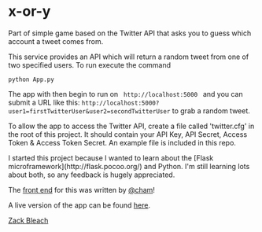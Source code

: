 x-or-y
======

<p>Part of simple game based on the Twitter API that asks you to guess which account a tweet comes from.</p>

<p>This service provides an API which will return a random tweet from one of two specified users. To run
execute the command</p> 

<pre><code>python App.py</code></pre> 

<p>The app with then begin to run on <code> http://localhost:5000 </code> and you can submit a URL like this:
<code>http://localhost:5000?user1=firstTwitterUser&user2=secondTwitterUser</code> to grab a random tweet.

<p>To allow the app to access the Twitter API, create a file called 'twitter.cfg' in the root
of this project. It should contain your API Key, API Secret, Access Token & Access Token Secret. 
An example file is included in this repo.</p>

<p>I started this project because I wanted to learn about the [Flask microframework](http://flask.pocoo.org/) 
and Python. I'm still learning lots about both, so any feedback is hugely appreciated.</p>

The [front end](https://github.com/cham/x-or-y) for this was written by [@cham](http://twitter.com/cham)! 

A live version of the app can be found [here](http://x-or-y.zackblea.ch).

[Zack Bleach](http://zackblea.ch)
